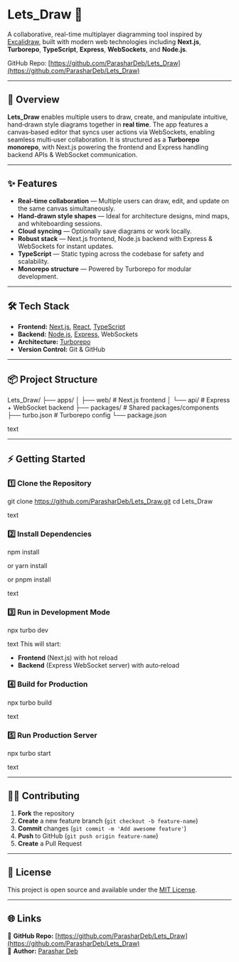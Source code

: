 # Lets_Draw 🎨

A collaborative, real-time multiplayer diagramming tool inspired by [Excalidraw](https://excalidraw.com), built with modern web technologies including **Next.js**, **Turborepo**, **TypeScript**, **Express**, **WebSockets**, and **Node.js**.

GitHub Repo: [https://github.com/ParasharDeb/Lets_Draw](https://github.com/ParasharDeb/Lets_Draw)

---

## 🚀 Overview

**Lets_Draw** enables multiple users to draw, create, and manipulate intuitive, hand‑drawn style diagrams together in **real time**. The app features a canvas‑based editor that syncs user actions via WebSockets, enabling seamless multi‑user collaboration. It is structured as a **Turborepo monorepo**, with Next.js powering the frontend and Express handling backend APIs & WebSocket communication.

---

## ✨ Features

- **Real-time collaboration** — Multiple users can draw, edit, and update on the same canvas simultaneously.
- **Hand-drawn style shapes** — Ideal for architecture designs, mind maps, and whiteboarding sessions.
- **Cloud syncing** — Optionally save diagrams or work locally.
- **Robust stack** — Next.js frontend, Node.js backend with Express & WebSockets for instant updates.
- **TypeScript** — Static typing across the codebase for safety and scalability.
- **Monorepo structure** — Powered by Turborepo for modular development.

---

## 🛠 Tech Stack

- **Frontend:** [Next.js](https://nextjs.org/), [React](https://reactjs.org/), [TypeScript](https://www.typescriptlang.org/)
- **Backend:** [Node.js](https://nodejs.org/), [Express](https://expressjs.com/), WebSockets
- **Architecture:** [Turborepo](https://turbo.build/repo)
- **Version Control:** Git & GitHub

---

## 📦 Project Structure

Lets_Draw/
├── apps/
│ ├── web/ # Next.js frontend
│ └── api/ # Express + WebSocket backend
├── packages/ # Shared packages/components
├── turbo.json # Turborepo config
└── package.json

text

---

## ⚡ Getting Started

### 1️⃣ Clone the Repository
git clone https://github.com/ParasharDeb/Lets_Draw.git
cd Lets_Draw

text

### 2️⃣ Install Dependencies
npm install

or
yarn install

or
pnpm install

text

### 3️⃣ Run in Development Mode
npx turbo dev

text
This will start:
- **Frontend** (Next.js) with hot reload  
- **Backend** (Express WebSocket server) with auto‑reload

### 4️⃣ Build for Production
npx turbo build

text

### 5️⃣ Run Production Server
npx turbo start

text

---

## 👨‍💻 Contributing

1. **Fork** the repository
2. **Create** a new feature branch (`git checkout -b feature-name`)
3. **Commit** changes (`git commit -m 'Add awesome feature'`)
4. **Push** to GitHub (`git push origin feature-name`)
5. **Create** a Pull Request

---

## 📄 License

This project is open source and available under the [MIT License](LICENSE).

---

## 🌐 Links

🔗 **GitHub Repo:** [https://github.com/ParasharDeb/Lets_Draw](https://github.com/ParasharDeb/Lets_Draw)  
🎯 **Author:** [Parashar Deb](https://github.com/ParasharDeb)